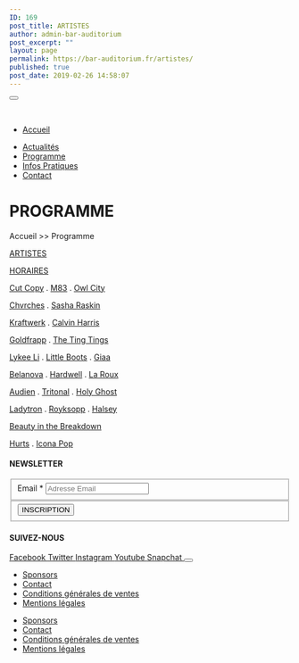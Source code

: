 ```yaml
---
ID: 169
post_title: ARTISTES
author: admin-bar-auditorium
post_excerpt: ""
layout: page
permalink: https://bar-auditorium.fr/artistes/
published: true
post_date: 2019-02-26 14:58:07
---
```

<button id="elementor-menu-toggle"></button>
				<nav itemtype="http://schema.org/SiteNavigationElement" itemscope="itemscope" id="elementor-navigation" role="navigation" aria-label="Elementor Menu">				
				<ul id="elementor-navmenu"><li><a href="https://bar-auditorium.fr/">Accueil</a></li>
<li><a href="https://bar-auditorium.fr/actualites-bar-auditorium/">Actualités</a></li>
<li><a href="https://bar-auditorium.fr/artistes/">Programme</a></li>
<li><a href="https://bar-auditorium.fr/infos-pratiques/">Infos Pratiques</a></li>
<li><a href="https://bar-auditorium.fr/contact/">Contact</a></li>
</ul>		
								</nav>
			<h1>PROGRAMME</h1>		
		<p>Accueil &gt;&gt; Programme</p><p><a href="https://bar-auditorium.fr/artistes/">ARTISTES</a></p><p><a href="https://bar-auditorium.fr/horaires/">HORAIRES</a></p><p><a href="https://bar-auditorium.fr/tag/cut-copy/">Cut Copy</a> . <a href="https://bar-auditorium.fr/tag/M83/">M83</a> . <a href="https://bar-auditorium.fr/tag/owl-city/">Owl City</a></p><p><a href="https://bar-auditorium.fr/tag/chvrches/"> Chvrches</a> . <a href="https://bar-auditorium.fr/tag/sasha-raskin/">Sasha Raskin</a></p><p><a href="https://bar-auditorium.fr/tag/kraftwerk/"> Kraftwerk</a> . <a href="https://bar-auditorium.fr/tag/calvin-harris/">Calvin Harris</a></p><p><a href="https://bar-auditorium.fr/tag/goldfrapp/"> Goldfrapp</a> . <a href="https://bar-auditorium.fr/tag/the-ting-tings/">The Ting Tings</a></p><p><a href="https://bar-auditorium.fr/tag/lykee-li/"> Lykee Li</a> . <a href="https://bar-auditorium.fr/tag/little-boots/">Little Boots</a> . <a href="https://bar-auditorium.fr/tag/giaa/">Giaa</a></p><p><a href="https://bar-auditorium.fr/tag/belanova/">Belanova</a> . <a href="https://bar-auditorium.fr/tag/hardwell/">Hardwell</a> . <a href="https://bar-auditorium.fr/tag/la-roux/">La Roux</a></p><p><a href="https://bar-auditorium.fr/tag/audien/">Audien</a> . <a href="https://bar-auditorium.fr/tag/tritonal/">Tritonal</a> . <a href="https://bar-auditorium.fr/tag/holy-ghost/">Holy Ghost</a></p><p><a href="https://bar-auditorium.fr/tag/ladytron/">Ladytron</a> . <a href="https://bar-auditorium.fr/tag/royksopp/">Royksopp</a> . <a href="https://bar-auditorium.fr/tag/halsey/">Halsey</a></p><p><a href="https://bar-auditorium.fr/tag/beauty-in-the-breakdown/">Beauty in the Breakdown</a></p><p><a href="https://bar-auditorium.fr/tag/hurts/">Hurts</a> . <a href="https://bar-auditorium.fr/tag/icona-pop/">Icona Pop</a> </p>		
			<h4>NEWSLETTER</h4>		
			<form action="https://bar-auditorium.fr/wp-admin/admin-post.php" method="post" name="content-form-1d6da387" id="content-form-1d6da387"><input type="hidden" id="_wpnonce_newsletter" name="_wpnonce_newsletter" value="db28c2dcd2" /><input type="hidden" name="_wp_http_referer" value="/wp-admin/admin-ajax.php" /><input type="hidden" name="action" value="content_form_submit" /><input type="hidden" name="form-type" value="newsletter" /><input type="hidden" name="form-builder" value="elementor" /><input type="hidden" name="post-id" value="169" /><input type="hidden" name="form-id" value="1d6da387" />
        <fieldset>
            <label for="data[1d6da387][email]"
				>
				Email *            </label>
			                    <input type="text" name="data[1d6da387][email]" id="data[1d6da387][email]"
						required="required"  placeholder="Adresse Email">
					        </fieldset>
		        <fieldset>
            <button type="submit" name="submit" value="submit-newsletter-1d6da387">
	            INSCRIPTION                            </button>
        </fieldset>
		</form>		
			<h4>SUIVEZ-NOUS</h4>		
							<a href="https://www.facebook.com/barauditorium/" target="_blank" rel="noopener noreferrer">
					Facebook
				</a>
							<a href="" target="_blank" rel="noopener noreferrer">
					Twitter
				</a>
							<a href="" target="_blank" rel="noopener noreferrer">
					Instagram
				</a>
							<a href="" target="_blank" rel="noopener noreferrer">
					Youtube
				</a>
							<a href="" target="_blank" rel="noopener noreferrer">
					Snapchat
				</a>
						<button id="elementor-menu-toggle"></button>
				<nav itemtype="http://schema.org/SiteNavigationElement" itemscope="itemscope" id="elementor-navigation" role="navigation" aria-label="Elementor Menu">				
				<ul id="elementor-navmenu"><li><a href="https://bar-auditorium.fr/sponsors/">Sponsors</a></li>
<li><a href="https://bar-auditorium.fr/contact/">Contact</a></li>
<li><a href="https://bar-auditorium.fr/conditions-generales-de-ventes/">Conditions générales de ventes</a></li>
<li><a href="https://bar-auditorium.fr/mentions-legales/">Mentions légales</a></li>
</ul>		
								</nav>
		<nav itemtype="http://schema.org/SiteNavigationElement" itemscope="itemscope" id="cbp-hsmenu-wrapper">
				<ul id="mega-menu"><li><a href="https://bar-auditorium.fr/sponsors/">Sponsors</a></li>
<li><a href="https://bar-auditorium.fr/contact/">Contact</a></li>
<li><a href="https://bar-auditorium.fr/conditions-generales-de-ventes/">Conditions générales de ventes</a></li>
<li><a href="https://bar-auditorium.fr/mentions-legales/">Mentions légales</a></li>
</ul>			
		</nav>